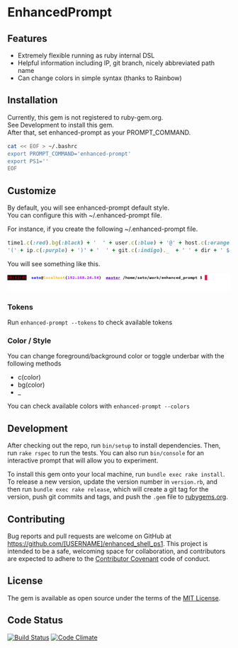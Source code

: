 # EnhancedPrompt

## Features

- Extremely flexible running as ruby internal DSL
- Helpful information including IP, git branch, nicely abbreviated path name
- Can change colors in simple syntax (thanks to Rainbow) 

## Installation

Currently, this gem is not registered to ruby-gem.org.  
See Development to install this gem.  
After that, set enhanced-prompt as your PROMPT_COMMAND.

```bash
cat << EOF > ~/.bashrc
export PROMPT_COMMAND='enhanced-prompt'
export PS1=''
EOF
```

## Customize

By default, you will see enhanced-prompt default style.  
You can configure this with ~/.enhanced-prompt file.  

For instance, if you create the following ~/.enhanced-prompt file.  

```ruby 
time1.c(:red).bg(:black) + '  ' + user.c(:blue) + '@' + host.c(:orange) +                                                                                                                     
'(' + ip.c(:purple) + ')' + '  ' + git.c(:indigo)._  + ' ' + dir + ' $ '
```

You will see something like this. 

![sample prompt](sample1.png)

### Tokens

Run ```enhanced-prompt --tokens``` to check available tokens

### Color / Style

You can change foreground/background color or toggle underbar with the following methods

- c(color)
- bg(color)
- _

You can check available colors with ```enhanced-prompt --colors```

## Development

After checking out the repo, run `bin/setup` to install dependencies. Then, run `rake rspec` to run the tests. You can also run `bin/console` for an interactive prompt that will allow you to experiment.

To install this gem onto your local machine, run `bundle exec rake install`. To release a new version, update the version number in `version.rb`, and then run `bundle exec rake release`, which will create a git tag for the version, push git commits and tags, and push the `.gem` file to [rubygems.org](https://rubygems.org).

## Contributing

Bug reports and pull requests are welcome on GitHub at https://github.com/[USERNAME]/enhanced_shell_ps1. This project is intended to be a safe, welcoming space for collaboration, and contributors are expected to adhere to the [Contributor Covenant](contributor-covenant.org) code of conduct.


## License

The gem is available as open source under the terms of the [MIT License](http://opensource.org/licenses/MIT).

## Code Status

[![Build Status](https://travis-ci.org/sato-s/EnhancedPrompt.svg?branch=master)](https://travis-ci.org/sato-s/EnhancedPrompt)
[![Code Climate](https://codeclimate.com/github/sato-s/EnhancedPrompt/badges/gpa.svg)](https://codeclimate.com/github/sato-s/EnhancedPrompt)
